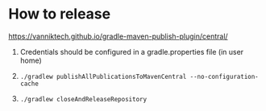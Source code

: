 # How to release

https://vanniktech.github.io/gradle-maven-publish-plugin/central/

1. Credentials should be configured in a gradle.properties file (in user home)

2. `./gradlew publishAllPublicationsToMavenCentral --no-configuration-cache`

3. `./gradlew closeAndReleaseRepository`